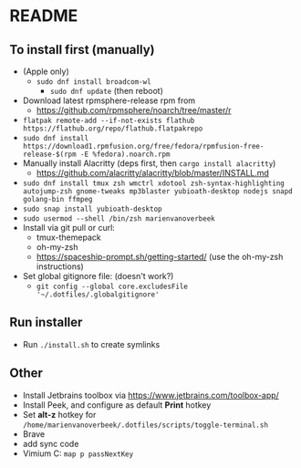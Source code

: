 # README

## To install first (manually)

- (Apple only)
  - `sudo dnf install broadcom-wl`
    - `sudo dnf update` (then reboot)
- Download latest rpmsphere-release rpm from
  - https://github.com/rpmsphere/noarch/tree/master/r
- `flatpak remote-add --if-not-exists flathub https://flathub.org/repo/flathub.flatpakrepo`
- `sudo dnf install https://download1.rpmfusion.org/free/fedora/rpmfusion-free-release-$(rpm -E %fedora).noarch.rpm`
- Manually install Alacritty (deps first, then `cargo install alacritty`)
  - https://github.com/alacritty/alacritty/blob/master/INSTALL.md
- `sudo dnf install tmux zsh wmctrl xdotool zsh-syntax-highlighting autojump-zsh gnome-tweaks mp3blaster yubioath-desktop nodejs snapd golang-bin ffmpeg`
- `sudo snap install yubioath-desktop`
- `sudo usermod --shell /bin/zsh marienvanoverbeek`
- Install via git pull or curl:
  - tmux-themepack
  - oh-my-zsh
  - https://spaceship-prompt.sh/getting-started/ (use the oh-my-zsh instructions)
- Set global gitignore file: (doesn't work?)
  - `git config --global core.excludesFile '~/.dotfiles/.globalgitignore'`
  
## Run installer

- Run `./install.sh` to create symlinks

## Other
- Install Jetbrains toolbox via https://www.jetbrains.com/toolbox-app/
- Install Peek, and configure as default **Print** hotkey
- Set **alt-z** hotkey for `/home/marienvanoverbeek/.dotfiles/scripts/toggle-terminal.sh`
- Brave
-   add sync code
  - Vimium C: `map p passNextKey`

